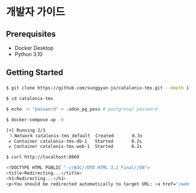 # 개발자 가이드

## Prerequisites
- Docker Desktop 
- Python 3.10

## Getting Started

### 
```bash
$ git clone https://github.com/sunggyun-jo/catalonix-tms.git --depth 1 --branch main
```

```bash
$ cd catalonix-tms

$ echo -n "password" > .odoo_pg_pass # postgresql password

$ docker-compose up -d

[+] Running 2/3
 ⠸ Network catalonix-tms_default  Created       0.3s
 ✔ Container catalonix-tms-db-1   Started       0.2s
 ✔ Container catalonix-tms-web-1  Started       0.2s
```

```bash
$ curl http://localhost:8069

<!DOCTYPE HTML PUBLIC "-//W3C//DTD HTML 3.2 Final//EN">
<title>Redirecting...</title>
<h1>Redirecting...</h1>
<p>You should be redirected automatically to target URL: <a href="/web">/web</a>. If not click the link.
```